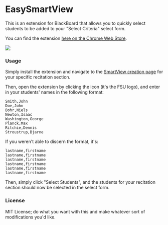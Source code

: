 # EasySmartView

This is an extension for BlackBoard that allows you to quickly select students to be added to your "Select Criteria" select form.

You can find the extension [here on the Chrome Web Store](https://chrome.google.com/webstore/detail/easysmartview/bgcahmhbhhmceobbojnljbbfgbdcdpfo).

<img src="https://i.imgur.com/gSJDOn3.jpg">

### Usage

Simply install the extension and navigate to the [SmartView creation page](https://campus.fsu.edu/webapps/gradebook/do/instructor/addModifyCustomViews) for your specific recitation section.

Then, open the extension by clicking the icon (it's the FSU logo), and enter in your students' names in the following format:

```
Smith,John
Doe,John
Bohr,Niels
Newton,Isaac
Washington,George
Planck,Max
Ritchie,Dennis
Stroustrup,Bjarne
```

If you weren't able to discern the format, it's:

```
lastname,firstname
lastname,firstname
lastname,firstname
lastname,firstname
lastname,firstname
lastname,firstname
```

Then, simply click "Select Students", and the students for your recitation section should now be selected in the select form.

### License

MIT License; do what you want with this and make whatever sort of modifications you'd like.
